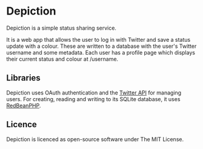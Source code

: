 Depiction
=========

Depiction is a simple status sharing service.

It is a web app that allows the user to log in with Twitter and save a status update with a colour. These are written to a database with the user's Twitter username and some metadata. Each user has a profile page which displays their current status and colour at /username.

## Libraries

Depiction uses OAuth authentication and the [Twitter API](http://dev.twitter.com/docs/api) for managing users. For creating, reading and writing to its SQLite database, it uses [RedBeanPHP](http://redbeanphp.com/).

## Licence

Depiction is licenced as open-source software under The MIT License.

